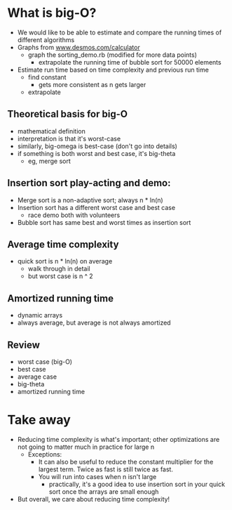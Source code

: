 # What is big-O?
* We would like to be able to estimate and compare the running times of
  different algorithms
* Graphs from www.desmos.com/calculator
  - graph the sorting_demo.rb (modified for more data points)
    - extrapolate the running time of bubble sort for 50000 elements
* Estimate run time based on time complexity and previous run time
  - find constant
    - gets more consistent as n gets larger
  - extrapolate

## Theoretical basis for big-O
  - mathematical definition
  - interpretation is that it's worst-case
  - similarly, big-omega is best-case (don't go into details)
  - if something is both worst and best case, it's big-theta
    - eg, merge sort

## Insertion sort play-acting and demo:
  * Merge sort is a non-adaptive sort; always n * ln(n)
  * Insertion sort has a different worst case and best case
    - race demo both with volunteers
  * Bubble sort has same best and worst times as insertion sort

## Average time complexity
  * quick sort is n * ln(n) on average
    - walk through in detail
    - but worst case is n ^ 2

## Amortized running time
  * dynamic arrays
  * always average, but average is not always amortized

## Review
  * worst case (big-O)
  * best case
  * average case
  * big-theta
  * amortized running time

# Take away
  * Reducing time complexity is what's important; other optimizations are
    not going to matter much in practice for large n
    - Exceptions:
      - It can also be useful to reduce the constant multiplier for the largest
        term. Twice as fast is still twice as fast.
      - You will run into cases when n isn't large
        - practically, it's a good idea to use insertion sort in your quick sort
          once the arrays are small enough
  * But overall, we care about reducing time complexity!
